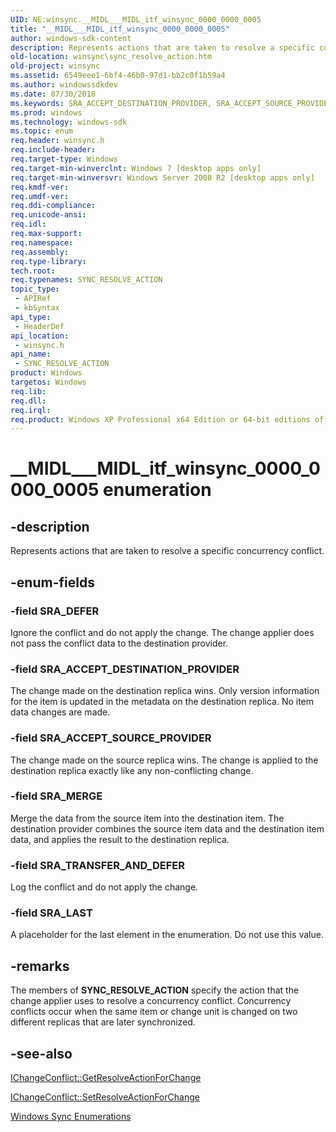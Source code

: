 ```yaml
---
UID: NE:winsync.__MIDL___MIDL_itf_winsync_0000_0000_0005
title: "__MIDL___MIDL_itf_winsync_0000_0000_0005"
author: windows-sdk-content
description: Represents actions that are taken to resolve a specific concurrency conflict.
old-location: winsync\sync_resolve_action.htm
old-project: winsync
ms.assetid: 6549eee1-6bf4-46b0-97d1-bb2c0f1b59a4
ms.author: windowssdkdev
ms.date: 07/30/2018
ms.keywords: SRA_ACCEPT_DESTINATION_PROVIDER, SRA_ACCEPT_SOURCE_PROVIDER, SRA_DEFER, SRA_LAST, SRA_MERGE, SRA_TRANSFER_AND_DEFER, SYNC_RESOLVE_ACTION, SYNC_RESOLVE_ACTION enumeration [Windows Sync], __MIDL___MIDL_itf_winsync_0000_0000_0005, winsync.sync_resolve_action, winsync/SRA_ACCEPT_DESTINATION_PROVIDER, winsync/SRA_ACCEPT_SOURCE_PROVIDER, winsync/SRA_DEFER, winsync/SRA_LAST, winsync/SRA_MERGE, winsync/SRA_TRANSFER_AND_DEFER, winsync/SYNC_RESOLVE_ACTION
ms.prod: windows
ms.technology: windows-sdk
ms.topic: enum
req.header: winsync.h
req.include-header: 
req.target-type: Windows
req.target-min-winverclnt: Windows 7 [desktop apps only]
req.target-min-winversvr: Windows Server 2008 R2 [desktop apps only]
req.kmdf-ver: 
req.umdf-ver: 
req.ddi-compliance: 
req.unicode-ansi: 
req.idl: 
req.max-support: 
req.namespace: 
req.assembly: 
req.type-library: 
tech.root: 
req.typenames: SYNC_RESOLVE_ACTION
topic_type:
 - APIRef
 - kbSyntax
api_type:
 - HeaderDef
api_location:
 - winsync.h
api_name:
 - SYNC_RESOLVE_ACTION
product: Windows
targetos: Windows
req.lib: 
req.dll: 
req.irql: 
req.product: Windows XP Professional x64 Edition or 64-bit editions of     Windows Server 2003
---
```


# __MIDL___MIDL_itf_winsync_0000_0000_0005 enumeration


## -description


Represents actions that are taken to resolve a specific concurrency conflict.


## -enum-fields




### -field SRA_DEFER

Ignore the conflict and do not apply the change. The change applier does not pass the conflict data to the destination provider.




### -field SRA_ACCEPT_DESTINATION_PROVIDER

The change made on the destination replica wins. Only version information for the item is updated in the metadata on the destination replica. No item data changes are made.


### -field SRA_ACCEPT_SOURCE_PROVIDER

The change made on the source replica wins. The change is applied to the destination replica exactly like any non-conflicting change.


### -field SRA_MERGE

Merge the data from the source item into the destination item. The destination provider combines the source item data and the destination item data, and applies the result to the destination replica.


### -field SRA_TRANSFER_AND_DEFER

Log the conflict and do not apply the change.


### -field SRA_LAST

A placeholder for the last element in the enumeration. Do not use this value.


## -remarks



The members of <b>SYNC_RESOLVE_ACTION</b> specify the action that the change applier uses to resolve a concurrency conflict. Concurrency conflicts occur when the same item or change unit is changed on two different replicas that are later synchronized.




## -see-also




<a href="https://msdn.microsoft.com/b89124fe-200e-4061-974e-2d686de7a932">IChangeConflict::GetResolveActionForChange</a>



<a href="https://msdn.microsoft.com/f1a26c85-a00d-408e-96ea-5849c6bb99ff">IChangeConflict::SetResolveActionForChange</a>



<a href="https://msdn.microsoft.com/139266e9-cd22-4548-a2b6-927328e7ce82">Windows Sync Enumerations</a>
 

 

